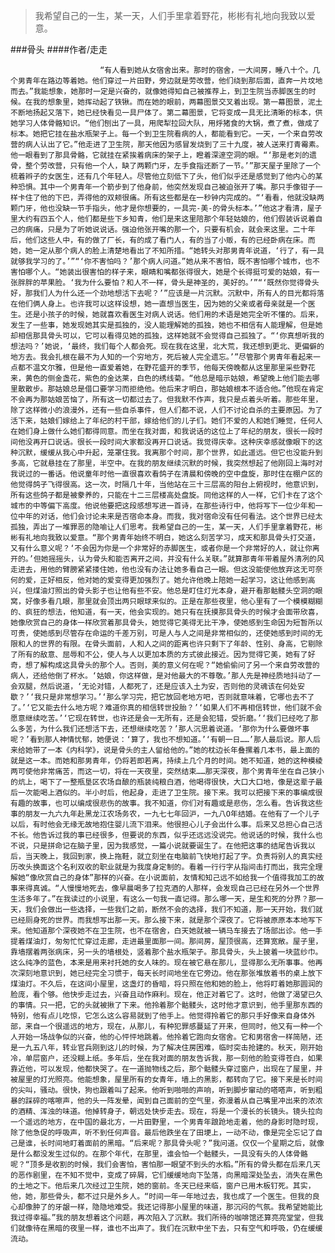 > 我希望自己的一生，某一天，人们手里拿着野花，彬彬有礼地向我致以爱意。

###骨头
####作者/走走

						“有人看到她从女宿舍出来。那时的宿舍，一大间房，睡八十个。几个男青年在路边等着她。他们穿过一片田野，旁边就是劳改营，他们绕到那后面，直奔一片坟地而去。”我能想象，她那时一定是兴奋的，就像她得知自己被推荐上，到卫生院当赤脚医生的时候。在我的想象里，她挥动起了铁锹。而在她的眼前，两幕图景交叉着出现。第一幕图景，泥土不断地扬起又落下，她已经快看见一具尸体了。第二幕图景，它将变成一具无比清晰的标本，供她学习人体骨骼知识。“他们刨出了一具，用爬犁拉回大队，用烀猪食的大锅，煮了煮，做成了标本。她把它挂在盐水瓶架子上。每一个到卫生院看病的人，都能看到它。一天，一个来自劳改营的病人认出了它。”他走进了卫生院，那天他因为感冒发烧到了三十九度，被人送来打青霉素。他一眼看到了那具骨骼，它就挂在紧挨着病床的架子上，瞪着深邃空洞的眼。“‘那是老刘的遗骨，整个劳改营，只有他一个人，缺了两颗门牙，左手食指还断了一节。’”那天屋子里除了一个梳着辫子的女医生，还有几个年轻人。尽管他立刻低下了头，他们似乎还是感觉到了他内心的某种恐惧。其中一个男青年一个箭步到了他身前，他突然发现自己被迫张开了嘴。那只手像钳子一样卡住了他的下巴，弄得他的双颊很痛。所有这些都是在一秒钟内完成的。“‘看看，他就没缺两颗门牙，他也没缺一节手指头，他才是你想要的，一具完-美-的骨头标本。’”他这才看清，屋子里大约有四五个人，他们都是些下乡知青，他们是来这里陪那个年轻姑娘的，他们假装诉说着自己的病痛，只是为了听她说说话。强迫他张开嘴的那一个，只要有机会，就会来这里。二十年后，他们这些人中，有的做了厂长，有的成了看门人，有的当了小贩，有的已经卧病在床。而她，她一定从那个病人的脸上清楚地看出了不知所措。“她转头对那男青年说道，‘行了，有一具就够我学习的了。’”“‘你不害怕吗？’那个病人问道。”她从来不害怕，既不害怕哪个城市，也不害怕哪个人。“她装出很害怕的样子来，眼睛和嘴都张得很大，她是个长得挺可爱的姑娘，有一张胖胖的苹果脸。‘我为什么要怕？和人不一样，骨头是神圣的，美好的。’”“‘既然你觉得骨头好，那我们人为什么还一个劲地想活下去呢？’”应该是一片沉默。沉默中，所有人的目光都将落在他们俩人身上。也许我可以这样设想，她一直想当医生，因为她的父亲或者母亲就是一个医生。还是小孩子的时候，她就喜欢看医生对病人说话。他们用的术语是她完全听不懂的。后来，发生了一些事，她发现她其实是孤独的，没人能理解她的孤独，她也不相信有人能理解，但是她却相信那具骨头可以，它可以看得见她的孤独，这样她就不会觉得自己孤独了。“‘你真想听我的想法吗？’她说，‘最终，我们每个人都会死。现在我在这里，北大荒，我还想到更北、更偏僻的地方去。我会扎根在最不为人知的一个穷地方，死后被人完全遗忘。’”尽管那个男青年看起来一点都不温文尔雅，但是他一直爱着她，在野花盛开的季节，他每天傍晚都从这里那里采些野花来，黄色的侧金盏花，紫色的金达莱，白色的绣线菊。“他总是暗示姑娘，希望晚上他们能去哪里散散步。那姑娘总是借口要学习而拒绝他。他后来才明白，那姑娘根本不适合他。”他现在肯定不会再为那姑娘苦恼了，所有这一切都过去了。但我默不作声，我只是点着头听着。那些年里，除了这样微小的浪漫外，还有一些自杀事件，但人们都不说，人们不讨论自杀的主要原因。为了活下来，姑娘们嫁给上了年纪的村干部，嫁给他们的儿子们。她们不爱的人和她们睡觉，任何人在她们身上做什么她们都得同意。而坐在我对面，和我说话的这位上了年纪的朋友，很长一段时间他没再开口说话。很长一段时间大家都没再开口说话。我觉得庆幸。这种庆幸感就像眼下的这种沉默，缓缓从我心中升起，笼罩住我。我离那个时间，那个世界，如此遥远。但它也没能升到多高，它就悬挂在了那里，半空中。在我的朋友继续沉默的时候，我突然想起了他刚回上海时对我说过的一番话。他说童年时他一直很喜欢看鸽子在清晨和傍晚的空中盘旋，那时住在棚户区的他觉得鸽子飞得很高。这一次，时隔几十年，当他站在三十三层高的阳台上俯视时，他意识到，所有这些鸽子都是被豢养的，只能在十二三层楼高处盘旋。同他这样的人一样，它们卡在了这个城市的中等偏下高度。他说他要把这段感想写进一首诗，在那些诗行中，他将写下一位少年和一位中年的对话，他们会讨论未来是否宿命本身。而我，我对宿命没有任何看法。这个世界已经太孤独，弄出了一堆罪恶的隐喻让人们思考。我希望自己的一生，某一天，人们手里拿着野花，彬彬有礼地向我致以爱意。“那个男青年始终不明白，她这么刻苦学习，成天和那具骨头打交道，又有什么意义呢？‘不会因为你是一个非常好的赤脚医生，或者你是一个非常好的人，就让你离开的。’但她摇摇头，认为骨头和能否离开之间，并没有什么关联。”就算那青年带着屋外清冽的风走进去，用他的臂膀紧紧搂住她，他也没有办法让她多看自己一眼。但这没能使他放弃这无可奈何的爱，正好相反，他对她的爱变得更加强烈了。她允许他晚上陪她一起学习，这让他感到高兴，但煤油灯照出的骨头影子也让他有些不安。他总是盯住灯光本身，避开看那骷髅头空洞的眼窝，好像多看几眼，那里就会顶出两只眼球来似的。正是在那些夜里，他心里有了一个模模糊糊的、疯狂的想法，他知道，有一天，他会实现的。她只有在抚摸那具骨头的时候才会面带欣喜，她像欣赏自己的身体一样欣赏着那具骨头，她觉得它美得无比干净，使她感到生命因为短暂所以可贵，使她感到尽管存在命运的千差万别，可是人与人之间是非常相似的，还使她感到时间的无限和人的世界的有限。在骨头面前，人和人之间的距离也许只剩下了年龄、性别、身高，它剔除了所有的敌意、屈辱和不公，使人与人以更加本质的方式彼此接近。因为觉得它美，她有了好奇，想了解构成这具骨头的那个人。否则，美的意义何在呢？“她偷偷问了另一个来自劳改营的病人，还给他倒了杯水。‘姑娘，你这样做，是对他最大的不尊敬。’那人先是神经质地抖动了一会双腿，然后说道，‘无论对错，人都死了，还是应该入土为安，否则他的灵魂该在何处安歇？’‘我只是非常想学习。’‘那么学习完，把它放回老地方吧，否则就意味着，它哪也去不了了。’‘它又能去什么地方呢？难道你真的相信转世投胎？’‘如果人们不再相信转世，他们就不会愿意继续吃苦。’‘它现在转世，也许还是会一无所有，还是会犯错，受折磨。’‘我们已经吃了那么多苦，为什么我们还想活下去，还想继续吃苦？’那人沉思着说道。‘那你为什么要做坏事呢？’看到那人神情忧郁，她便说：‘算了，我也不想知道。’‘有朝一日……’那人最后说。那人后来给她带了一本《内科学》，说是骨头的主人留给他的。”她的枕边长年叠摞着几本书，最上面的就是这一本。而她和那男青年，仍将若即若离，持续上几个月的时间。她不知道，她的这种模棱两可使他非常痛苦，而这一切，将在一天夜里，突然结束……那天深夜，那个男青年坐在自己狭小的炕上，喝下了一整瓶垦区农场自酿的瓶装纯粮白酒，他喝得很快，大口大口地，像是这辈子最后一次能喝上酒似的。半小时后，他起身，走进了卫生院。接下来。我可以把接下来的事编成很有趣的故事，也可以编成很悲伤的故事。我不知道，你们对有趣或是悲伤，怎么看。告诉我这些事的朋友一九六九年赴黑龙江农场务农，一九七七年回沪，一九八O年结婚。在他有了一个儿子以后，有时他会无缘无故地抱住婴儿流下泪来。他很担心儿子会出什么事。后来又总担心自己活不长。他告诉过我的事已经很多，但要说的东西，似乎还远远没说完。他说话的时候，我什么也不说，只是拼命记在脑子里，因为我感觉，一篇小说就要诞生了。在他把这事的结尾告诉我以后，当天晚上，我回到家，换上拖鞋，就立刻坐在电脑前飞快地打起了字。负责将别人的真实经历改头换面这个名利双收的职业就是为我度身定制的。看着一行行字从指间击打而出，我完全理解她“像欣赏自己的身体”那样的兴奋。在小说面前，友情和知己远不如给我一个值得我加工的故事来得真诚。“人慢慢地死去，像早晨喝多了拉克酒的人那样，会发现自己已经在另外一个世界生活多年了。”在我读过的小说里，有这么一句我一直记得。那么哪一天，是生和死的分界？那一天，我们会做出一些选择，一些我们之前，断然不会的选择，我们不知道，那一天开始，我们就已经厕身死的世界。而我想写出那一天。那么接下来，就是那个深夜了。它将被原原本本地写下来。他知道那个深夜她不在卫生院，也不在宿舍，白天她就被一辆马车接去了场部出诊。他一手提着煤油灯，匆匆忙忙穿过走廊，走进最里面那一间。那间房，屋顶很高，还算宽敞。屋子里，靠墙摆着两张病床，另一头的墙根处，竖着那个盐水瓶架子。那具骨头，头上披着一块蓝纱巾。这么纯净的蓝色，本来是用来衬托她的女人味的。现在被它悬在那儿，显得那么无所事事。他再次深刻地意识到，她已经完全习惯于，每天长时间地坐在它旁边。他在那张堆放着书的桌上放下煤油灯。不久后，在这间小屋里，这盏灯的昏暗，将只照在他和她的脸上，他将盯着她那圆润的脸庞，看个够。他快步走过去，兴奋且动作麻利。现在，他正对着它了。这时，他做了渴望已久的事情。只一把，它的头就被揪了下来。他拎着那个骷髅头，这时他才意识到，他手里那东西的特别，他有点儿吃惊，它怎么这么容易就到了他手上。他觉得拎着它的那只手好像来自身体外部，来自一个很遥远的地方，现在，从那儿，有种犯罪感蔓延了开来，但同时，他又有一种一个人开始一场战争似的兴奋，他的心怦怦地跳着。他拎着它跑向女宿舍。它和男宿舍一样简陋，还是一九五八年，转业官兵刚到这儿的时候，为了解决住房困难，临时突击抢建的。秋天，刚开始冷，单层窗户，还没糊上纸。多年后，坐在我对面的朋友告诉我，那一刻他的脸变得苍白，如果靠近他，可以发现，他都快哭了。在一道抛物线之后，那个骷髅头穿过窗户，出现在了屋里，并被屋里的灯光照亮。他能想象，屋里所有的女青年，墙上的黑影，都转向了它。接下来是长时间的尖叫，骚动。很快，狗也跟着叫了起来。他听到啪啪的声响，听到脚步窜动的嗒嗒声，听到粗暴的踩碎的喀嚓声，他的头一阵发晕，闻到自己面前的空气里，弥漫着从自己嘴里冲出来的浓浓的酒精、浑浊的味道。他掉转身子，朝远处快步走去。现在，将是一个漫长的长镜头。镜头拉向一个遥远的地方，在中国的最北方，一片田野里，一个男青年踉跄地走着，他的身影时隐时现，除了他急促的呼吸声，听不到任何声音。最后他跌坐在了田埂上，一动不动，像是完全忘记了自己是谁，长时间地盯着面前的黑暗。“后来呢？那具骨头呢？”我问道。仅仅一个星期之后，就像是什么都没发生过似的。在那个年代，在那里，谁会怕一个骷髅头，一具没有头的人体骨骼呢？“顶多是收割的时候，我们会害怕，害怕那一眼望不到头的水稻。”所有的骨头都在后来几天的恶作剧里，在不知不觉中，变成了碎屑，它们缓缓地向下坠落，向黑暗深处坠去，消失在黑色的土地之下。他后来几次经过卫生院，她的窗前。冬天已经来临，窗户已用木板钉死。其实，他，她，那些骨头，都不过只是外乡人。“时间一年一年地过去，我也成了一个医生。但我的良心却像肿了的牙龈一样，隐隐地难受。我还记得那小屋里的味道，那沉闷的气氛。我希望她能比我过得幸福。”我的朋友想着这个问题，再次陷入了沉默。我们所待的咖啡馆还算亮亮堂堂，但我们就像待在黑暗的夜里一样，谁也不出声了。我们在沉默中坐下去，只有空气和呼吸，仍在缓缓流动。			  		